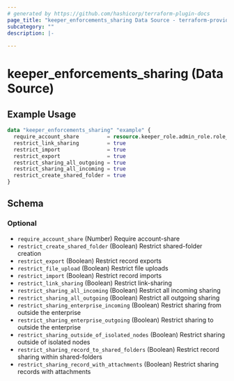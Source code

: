 ```yaml
---
# generated by https://github.com/hashicorp/terraform-plugin-docs
page_title: "keeper_enforcements_sharing Data Source - terraform-provider-keeper"
subcategory: ""
description: |-
  
---
```


# keeper_enforcements_sharing (Data Source)



## Example Usage

```terraform
data "keeper_enforcements_sharing" "example" {
  require_account_share         = resource.keeper_role.admin_role.role_id
  restrict_link_sharing         = true
  restrict_import               = true
  restrict_export               = true
  restrict_sharing_all_outgoing = true
  restrict_sharing_all_incoming = true
  restrict_create_shared_folder = true
}
```

<!-- schema generated by tfplugindocs -->
## Schema

### Optional

- `require_account_share` (Number) Require account-share
- `restrict_create_shared_folder` (Boolean) Restrict shared-folder creation
- `restrict_export` (Boolean) Restrict record exports
- `restrict_file_upload` (Boolean) Restrict file uploads
- `restrict_import` (Boolean) Restrict record imports
- `restrict_link_sharing` (Boolean) Restrict link-sharing
- `restrict_sharing_all_incoming` (Boolean) Restrict all incoming sharing
- `restrict_sharing_all_outgoing` (Boolean) Restrict all outgoing sharing
- `restrict_sharing_enterprise_incoming` (Boolean) Restrict sharing from outside the enterprise
- `restrict_sharing_enterprise_outgoing` (Boolean) Restrict sharing to outside the enterprise
- `restrict_sharing_outside_of_isolated_nodes` (Boolean) Restrict sharing outside of isolated nodes
- `restrict_sharing_record_to_shared_folders` (Boolean) Restrict record sharing within shared-folders
- `restrict_sharing_record_with_attachments` (Boolean) Restrict sharing records with attachments

